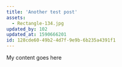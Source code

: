 ```yaml
---
title: 'Another test post'
assets:
  - Rectangle-134.jpg
updated_by: 102
updated_at: 1590666201
id: 128cde60-49b2-4d7f-9e9b-6b235a4391f1
---
```

My content goes here